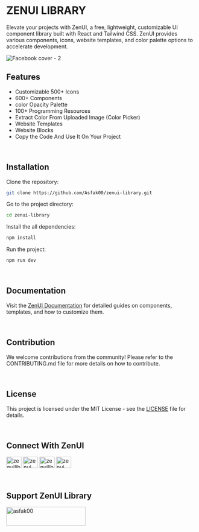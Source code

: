 
# ZENUI LIBRARY
Elevate your projects with ZenUI, a free, lightweight, customizable UI component library built with React and Tailwind CSS. ZenUI provides various components, icons, website templates, and color palette options to accelerate development.

![Facebook cover - 2](https://github.com/user-attachments/assets/ffdb04e0-677d-4759-b3ce-e2e439c04b96)

## Features

- Customizable 500+ Icons
- 600+ Components
- color Opacity Palette
- 100+ Programming Resources
- Extract Color From Uploaded Image (Color Picker)
- Website Templates
- Website Blocks
- Copy the Code And Use It On Your Project

<br/>

## Installation

Clone the repository:
```bash
git clone https://github.com/Asfak00/zenui-library.git
```

Go to the project directory:
```bash
cd zenui-library
```

Install the all dependencies:
```bash
npm install
```

Run the project:
```bash
npm run dev
```

<br/>

## Documentation

Visit the [ZenUI Documentation](https://zenui.net/getting-started/installation) for detailed guides on components, templates, and how to customize them.

<br/>

## Contribution

We welcome contributions from the community! Please refer to the CONTRIBUTING.md file for more details on how to contribute.

<br/>

## License

This project is licensed under the MIT License - see the [LICENSE](https://github.com/Asfak00/zenui-library/blob/production/LICENSE.md) file for details.

<br/>

## Connect With ZenUI

<p align="left">
<a href="https://x.com/zenuilibrary" target="blank"><img align="center" src="https://raw.githubusercontent.com/rahuldkjain/github-profile-readme-generator/master/src/images/icons/Social/twitter.svg" alt="zenuilibrary" height="30" width="40" /></a>
<a href="https://www.linkedin.com/company/zenui/" target="blank"><img align="center" src="https://raw.githubusercontent.com/rahuldkjain/github-profile-readme-generator/master/src/images/icons/Social/linked-in-alt.svg" alt="zenui" height="30" width="40" /></a>
<a href="https://web.facebook.com/zenuilibrary" target="blank"><img align="center" src="https://raw.githubusercontent.com/rahuldkjain/github-profile-readme-generator/master/src/images/icons/Social/facebook.svg" alt="zenuilibrary" height="30" width="40" /></a>
<a href="https://discord.gg/qbwytm4WUG" target="blank"><img align="center" src="https://assets.mofoprod.net/network/images/discord.width-250.jpg" alt="zenui" height="30" width="40" /></a>
</p>

<br/>

## Support ZenUI Library

<p><a href="https://www.buymeacoffee.com/zenuilibrary"> <img align="left" src="https://cdn.buymeacoffee.com/buttons/v2/default-yellow.png" height="50" width="210" alt="asfak00" /></a></p>
